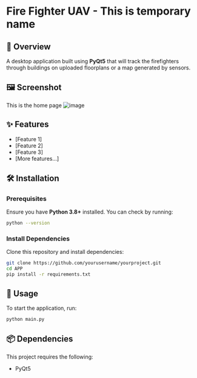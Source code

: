 # Fire Fighter UAV - This is temporary name

## 📌 Overview
A desktop application built using **PyQt5** that will track the firefighters through buildings on uploaded floorplans or a map generated by sensors.

## 🖼️ Screenshot
This is the home page
![image](https://github.com/user-attachments/assets/966f8bf3-bbc2-4fae-b93b-d344832e8faa)

## ✨ Features
- [Feature 1]
- [Feature 2]
- [Feature 3]
- [More features...]

## 🛠️ Installation
### Prerequisites
Ensure you have **Python 3.8+** installed. You can check by running:
```sh
python --version
```
### Install Dependencies
Clone this repository and install dependencies:
```sh
git clone https://github.com/yourusername/yourproject.git
cd APP
pip install -r requirements.txt
```

## 🚀 Usage
To start the application, run:
```sh
python main.py
```

## 📦 Dependencies
This project requires the following:
- PyQt5
